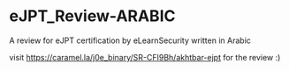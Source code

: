 # eJPT_Review-ARABIC
A review for eJPT certification by eLearnSecurity written in Arabic 


visit https://caramel.la/j0e_binary/SR-CFI9Bh/akhtbar-ejpt for the review :)
